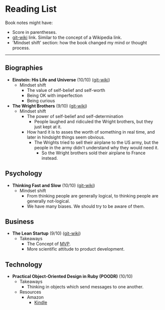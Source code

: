 
# Reading List

Book notes might have:
  - Score in parentheses.
  - [git-wiki]() link. Similar to the concept of a Wikipedia link.
  - 'Mindset shift' section: how the book changed my mind or thought process.

---

## Biographies

- **Einstein: His Life and Universe** (10/10) ([git-wiki](https://github.com/git-wiki/wiki/blob/master/pages/einstein_his_life_and_universe.md))
  - Mindset shift
    - The value of self-belief and self-worth
    - Being OK with imperfection
    - Being curious
- **The Wright Brothers** (9/10) ([git-wiki](https://github.com/git-wiki/wiki/blob/master/pages/the_wright_brothers_book.md))
  - Mindset shift
    - The power of self-belief and self-determination
      - People laughed and ridiculed the Wright brothers, but they just kept at it. 
    - How hard it is to asses the worth of something in real time, and later in hindsight things 
      seem obvious.
        - The Wrights tried to sell their airplane to the US army, but the people in the
          army didn't understand why they would need it.
          - So the Wright brothers sold their airplane to France instead.

## Psychology

- **Thinking Fast and Slow** (10/10) ([git-wiki](https://github.com/git-wiki/wiki/blob/master/pages/thinking_fast_and_slow.md))
  - Mindset shift
    - From thinking people are generally logical, to thinking people are generally not-logical.
    - We have many biases. We should try to be aware of them.

## Business

- **The Lean Startup** (9/10) ([git-wiki](https://github.com/git-wiki/wiki/blob/master/pages/the_lean_startup.md))
  - Takeaways
    - The Concept of [MVP](https://en.wikipedia.org/wiki/Minimum_viable_product).
    - More scientific attitude to product development.


## Technology

- **Practical Object-Oriented Design in Ruby (POODR)** (10/10)
  - Takeaways
    - Thinking in objects which send messages to one another.
  - Resources
    - Amazon
      - [Kindle](https://www.amazon.com/Practical-Object-Oriented-Design-Ruby-Addison-Wesley-ebook-dp-B0096BYG7C/dp/B0096BYG7C)

